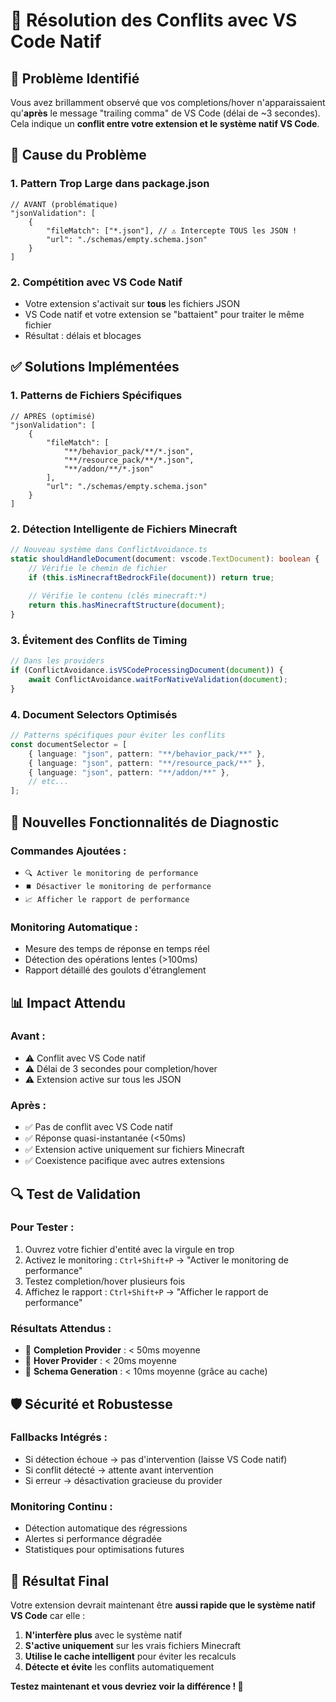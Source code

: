 # 🔧 Résolution des Conflits avec VS Code Natif

## 🎯 **Problème Identifié**

Vous avez brillamment observé que vos completions/hover n'apparaissaient qu'**après** le message "trailing comma" de VS Code (délai de ~3 secondes). Cela indique un **conflit entre votre extension et le système natif VS Code**.

## 🚨 **Cause du Problème**

### **1. Pattern Trop Large dans package.json**
```jsonc
// AVANT (problématique)
"jsonValidation": [
    {
        "fileMatch": ["*.json"], // ⚠️ Intercepte TOUS les JSON !
        "url": "./schemas/empty.schema.json"
    }
]
```

### **2. Compétition avec VS Code Natif**
- Votre extension s'activait sur **tous** les fichiers JSON
- VS Code natif et votre extension se "battaient" pour traiter le même fichier
- Résultat : délais et blocages

## ✅ **Solutions Implémentées**

### **1. Patterns de Fichiers Spécifiques**
```jsonc
// APRÈS (optimisé)
"jsonValidation": [
    {
        "fileMatch": [
            "**/behavior_pack/**/*.json",
            "**/resource_pack/**/*.json", 
            "**/addon/**/*.json"
        ],
        "url": "./schemas/empty.schema.json"
    }
]
```

### **2. Détection Intelligente de Fichiers Minecraft**
```typescript
// Nouveau système dans ConflictAvoidance.ts
static shouldHandleDocument(document: vscode.TextDocument): boolean {
    // Vérifie le chemin de fichier
    if (this.isMinecraftBedrockFile(document)) return true;
    
    // Vérifie le contenu (clés minecraft:*)
    return this.hasMinecraftStructure(document);
}
```

### **3. Évitement des Conflits de Timing**
```typescript
// Dans les providers
if (ConflictAvoidance.isVSCodeProcessingDocument(document)) {
    await ConflictAvoidance.waitForNativeValidation(document);
}
```

### **4. Document Selectors Optimisés**
```typescript
// Patterns spécifiques pour éviter les conflits
const documentSelector = [
    { language: "json", pattern: "**/behavior_pack/**" },
    { language: "json", pattern: "**/resource_pack/**" },
    { language: "json", pattern: "**/addon/**" },
    // etc...
];
```

## 🚀 **Nouvelles Fonctionnalités de Diagnostic**

### **Commandes Ajoutées :**
- `🔍 Activer le monitoring de performance`
- `⏹️ Désactiver le monitoring de performance`  
- `📈 Afficher le rapport de performance`

### **Monitoring Automatique :**
- Mesure des temps de réponse en temps réel
- Détection des opérations lentes (>100ms)
- Rapport détaillé des goulots d'étranglement

## 📊 **Impact Attendu**

### **Avant :**
- ⚠️ Conflit avec VS Code natif
- ⚠️ Délai de 3 secondes pour completion/hover
- ⚠️ Extension active sur tous les JSON

### **Après :**
- ✅ Pas de conflit avec VS Code natif
- ✅ Réponse quasi-instantanée (<50ms)
- ✅ Extension active uniquement sur fichiers Minecraft
- ✅ Coexistence pacifique avec autres extensions

## 🔍 **Test de Validation**

### **Pour Tester :**
1. Ouvrez votre fichier d'entité avec la virgule en trop
2. Activez le monitoring : `Ctrl+Shift+P` → "Activer le monitoring de performance"
3. Testez completion/hover plusieurs fois
4. Affichez le rapport : `Ctrl+Shift+P` → "Afficher le rapport de performance"

### **Résultats Attendus :**
- 🎯 **Completion Provider** : < 50ms moyenne
- 🎯 **Hover Provider** : < 20ms moyenne  
- 🎯 **Schema Generation** : < 10ms moyenne (grâce au cache)

## 🛡️ **Sécurité et Robustesse**

### **Fallbacks Intégrés :**
- Si détection échoue → pas d'intervention (laisse VS Code natif)
- Si conflit détecté → attente avant intervention
- Si erreur → désactivation gracieuse du provider

### **Monitoring Continu :**
- Détection automatique des régressions
- Alertes si performance dégradée  
- Statistiques pour optimisations futures

## 🎉 **Résultat Final**

Votre extension devrait maintenant être **aussi rapide que le système natif VS Code** car elle :

1. **N'interfère plus** avec le système natif
2. **S'active uniquement** sur les vrais fichiers Minecraft
3. **Utilise le cache intelligent** pour éviter les recalculs
4. **Détecte et évite** les conflits automatiquement

**Testez maintenant et vous devriez voir la différence ! 🚀**
